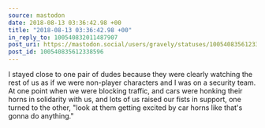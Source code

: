 ```yaml
---
source: mastodon
date: 2018-08-13 03:36:42.98 +00
title: "2018-08-13 03:36:42.98 +00"
in_reply_to: 100540832011487907
post_uri: https://mastodon.social/users/gravely/statuses/100540835612338596
post_id: 100540835612338596
---
```

I stayed close to one pair of dudes because they were clearly watching the rest of us as if we were non-player characters and I was on a security team. At one point when we were blocking traffic, and cars were honking their horns in solidarity with us, and lots of us raised our fists in support, one turned to the other, "look at them getting excited by car horns like that's gonna do anything."


